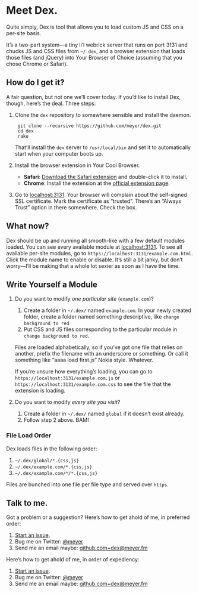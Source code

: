 # Meet Dex.

Quite simply, Dex is tool that allows you to load custom JS and CSS on a per-site basis.

It’s a two-part system—a tiny li’l webrick server that runs on port 3131 and chucks JS and CSS files from `~/.dex`, and a browser extension that loads those files (and jQuery) into Your Browser of Choice (assuming that you chose Chrome or Safari).

## How do I get it?

A fair question, but not one we’ll cover today. If you’d like to install Dex, though, here’s the deal. Three steps:

1. Clone the `dex` repository to somewhere sensible and install the daemon.

		git clone --recursive https://github.com/meyer/dex.git
		cd dex
		rake

	That’ll install the `dex` server to `/usr/local/bin` and set it to automatically start when your computer boots up.

2. Install the browser extension in Your Cool Browser.
	* **Safari**: [Download the Safari extension][safariextz] and double-click
		it to install.
	* **Chrome**: Install the extension at the [official extension page][crx].

3. Go to [localhost:3131][dexurl]. Your browser will complain about the self-signed SSL certificate. Mark the certificate as “trusted”. There’s an “Always Trust” option in there somewhere. Check the box.

## What now?
Dex should be up and running all smooth-like with a few default modules loaded. You can see every available module at [localhost:3131][dexurl]. To see all available per-site modules, go to `https://localhost:3131/example.com.html`. Click the module name to enable or disable. It’s still a bit janky, but don’t worry—I’ll be making that a whole lot sexier as soon as I have the time.

## Write Yourself a Module
1. Do you want to modify *one particular site* (`example.com`)?

	1. Create a folder in `~/.dex/` named `example.com`. In your newly created folder, create a folder named something descriptive, like `change background to red`.
	2. Put CSS and JS files corresponding to the particular module in `change background to red`.

	Files are loaded alphabetically, so if you’ve got one file that relies on another, prefix the filename with an underscore or something. Or call it something like “aaaa load first.js” Nokia style. Whatever.

	If you’re unsure how everything’s loading, you can go to `https://localhost:3131/example.com.js` or `https://localhost:3131/example.com.css` to see the file that the extension is loading.

2. Do you want to modify *every site you visit*?

	1. Create a folder in `~/.dex/` named `global` if it doesn’t exist already.
	2. Follow step 2 above. BAM!

### File Load Order
Dex loads files in the following order:

1. `~/.dex/global/*.{css,js}`
2. `~/.dex/example.com/*.{css,js}`
3. `~/.dex/example.com/*/*.{css,js}`

Files are bunched into one file per file type and served over `https`.

## Talk to me.
Got a problem or a suggestion? Here’s how to get ahold of me, in preferred order:

1. [Start an issue][issues].
2. Bug me on Twitter: [@meyer][]
3. Send me an email maybe: [github.com+dex@meyer.fm][]

Here’s how to get ahold of me, in order of expediency:

1. [Start an issue][issues].
2. Bug me on Twitter: [@meyer][]
3. Send me an email maybe: [github.com+dex@meyer.fm][]

[crx]: https://chrome.google.com/webstore/detail/dex/djkimknbcjbgnocjbbmliklifoflmfah
[safariextz]: https://github.com/meyer/dex/raw/master/extensions/dex-1.0.1.safariextz
[dexurl]: https://localhost:3131
[@meyer]: http://twitter.com/meyer
[github.com+dex@meyer.fm]: mailto:github.com+dex@meyer.fm
[issues]: https://github.com/meyer/dex/issues